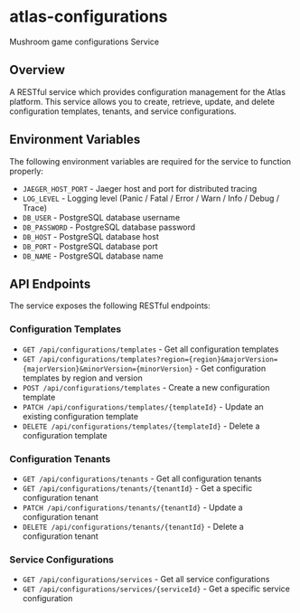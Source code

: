 # atlas-configurations
Mushroom game configurations Service

## Overview

A RESTful service which provides configuration management for the Atlas platform. This service allows you to create, retrieve, update, and delete configuration templates, tenants, and service configurations.

## Environment Variables

The following environment variables are required for the service to function properly:

- `JAEGER_HOST_PORT` - Jaeger host and port for distributed tracing
- `LOG_LEVEL` - Logging level (Panic / Fatal / Error / Warn / Info / Debug / Trace)
- `DB_USER` - PostgreSQL database username
- `DB_PASSWORD` - PostgreSQL database password
- `DB_HOST` - PostgreSQL database host
- `DB_PORT` - PostgreSQL database port
- `DB_NAME` - PostgreSQL database name

## API Endpoints

The service exposes the following RESTful endpoints:

### Configuration Templates

- `GET /api/configurations/templates` - Get all configuration templates
- `GET /api/configurations/templates?region={region}&majorVersion={majorVersion}&minorVersion={minorVersion}` - Get configuration templates by region and version
- `POST /api/configurations/templates` - Create a new configuration template
- `PATCH /api/configurations/templates/{templateId}` - Update an existing configuration template
- `DELETE /api/configurations/templates/{templateId}` - Delete a configuration template

### Configuration Tenants

- `GET /api/configurations/tenants` - Get all configuration tenants
- `GET /api/configurations/tenants/{tenantId}` - Get a specific configuration tenant
- `PATCH /api/configurations/tenants/{tenantId}` - Update a configuration tenant
- `DELETE /api/configurations/tenants/{tenantId}` - Delete a configuration tenant

### Service Configurations

- `GET /api/configurations/services` - Get all service configurations
- `GET /api/configurations/services/{serviceId}` - Get a specific service configuration
